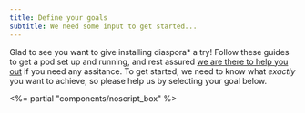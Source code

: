 ```yaml
---
title: Define your goals
subtitle: We need some input to get started...
---
```


Glad to see you want to give installing diaspora\* a try! Follow these guides to get a pod set up and running, and rest assured [we are there to help you out](<%= url_to("site", "get_help") %>) if you need any assitance. To get started, we need to know what *exactly* you want to achieve, so please help us by selecting your goal below.

<div id="install_selector">
  <%= partial "components/noscript_box" %>

  <div id="system"></div>
  <div id="distribution"></div>
  <div id="version"></div>
  <div id="env"></div>
  <div id="proxy"></div>
  <div id="guides"></div>
</div>

<script id="tpl-systems" type="text/x-handlebars-template">
  <h2>Select your operating system</h2>
  <div class="multicol row">
    {{{items}}}
  </div>
</script>

<script id="tpl-system-entry" type="text/x-handlebars-template">
 <div class="multicol col">
    <button
      class="install-button btn btn-{{color}} btn-block"
      data-system="{{key}}"
      type="button"
    >
      <i class="fab fa-{{icon}}"></i><br>
      {{title}}
    </button>
  </div>
</script>

<script id="tpl-distributions" type="text/x-handlebars-template">
  <h2>Select your distribution</h2>
  <div class="multicol row">
    <div class="multicol col">
      {{{items}}}
    </div>
  </div>
</script>

<script id="tpl-distribution-entry" type="text/x-handlebars-template">
  <button
    class="install-button btn btn-{{color}} btn-block"
    data-distribution="{{key}}"
    type="button"
  >
    {{title}}
  </button>
</script>

<script id="tpl-versions" type="text/x-handlebars-template">
  <h2>Select the OS version</h2>
  <div class="multicol row">
    <div class="multicol col">
      {{{items}}}
    </div>
  </div>
</script>

<script id="tpl-version-entry" type="text/x-handlebars-template">
  <button
    class="install-button btn btn-{{color}} btn-block"
    data-version="{{key}}"
    type="button"
  >
    {{title}}
  </button>
</script>

<script id="tpl-envs" type="text/x-handlebars-template">
  <h2>Select your goal</h2>
  <div class="multicol row">
    {{{items}}}
  </div>
</script>

<script id="tpl-env-entry" type="text/x-handlebars-template">
 <div class="multicol col">
    <button
      class="install-button btn btn-{{color}} btn-block"
      data-env="{{key}}"
      type="button"
    >
      <i class="{{icon}}"></i><br>
      {{title}}
    </button>
  </div>
</script>

<script id="tpl-proxies" type="text/x-handlebars-template">
  <h2>Select your reverse proxy</h2>
  <div class="multicol row">
    {{{items}}}
  </div>
</script>

<script id="tpl-proxy-entry" type="text/x-handlebars-template">
 <div class="multicol col">
    <button
      class="install-button btn btn-{{color}} btn-block"
      data-proxy="{{key}}"
      type="button"
    >
      {{title}}
    </button>
  </div>
</script>

<script id="tpl-docker-guide" type="text/x-handlebars-template">
 <div class="multicol col">
    <a
      class="install-button btn btn-primary btn-block"
      href="<%= url_to "install", "new_pod/docker" %>{{params}}"
    >
      Install diaspora*
    </a>
  </div>
</script>

<script id="tpl-manual-guide" type="text/x-handlebars-template">
 <div class="multicol col">
    <a
      class="install-button giant-go-button btn btn-primary btn-block"
      href="<%= url_to "install", "new_pod/manual/guided/system_preparation" %>{{params}}"
    >
      Install diaspora*
    </a>
    <p class="text-center">
      <a href="<%= url_to "install", "new_pod/manual/full" %>{{params}}">Show all instructions on a single page</a>.
    </p>
  </div>
</script>

<script>
  window.installSelector = new DiasporaInstallSelector({
    available: <%= @available_environments.to_json %>,
    elements: {
      distribution: "distribution",
      env: "env",
      guides: "guides",
      proxy: "proxy",
      system: "system",
      version: "version"
    },
    templates: {
      distributions: "distributions",
      distributionsEntry: "distribution-entry",
      dockerGuide: "docker-guide",
      envEntry: "env-entry",
      envs: "envs",
      manualGuide: "manual-guide",
      proxies: "proxies",
      proxyEntry: "proxy-entry",
      systemEntry: "system-entry",
      systems: "systems",
      versions: "versions",
      versionsEntry: "version-entry"
    }
  });

  window.installSelector.init();
</script>

